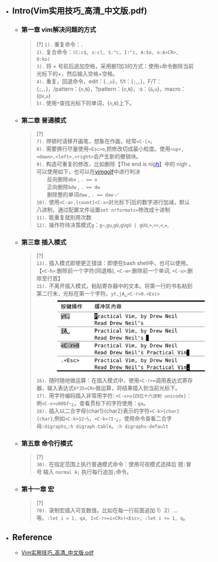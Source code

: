 * ## Intro(Vim实用技巧_高清_中文版.pdf)

    + ### 第一章 vim解决问题的方式

        > [?] 
        `1).` 重复命令：`.`
        <br>`2).` 复合命令：`(C:c$, s:cl, S:^c, I:^i, A:$a, o:A<CR>, O:ko)`
        <br>`3).` 将 + 号前后追加空格，采用删1加3的方式：使用`s`命令删除当前光标下的+，然后输入空格+空格。
        <br>`4).` 重复，回退命令，edit：{`.`,`u`}，f/t：{`;`,`,`}，F/T：{`;`,`,`}，/pattern：{`n`,`N`}，?pattern：{`n`,`N`}，:s：{`&`,`u`}，macro：{`@x`,`u`}
        <br>`5).` 使用`*`查找光标下的单词，{`n`,`N`}上下。

    + ### 第二章 普通模式

        > [?]
        <br>`7).` 停顿时请移开画笔，想象在作画，经常`<C-[>`。
        <br>`8).` 需要换行尽量使用`<Esc>o`,把修改切成最小粒度。使用`<up>,<down>,<left>,<right>`会产生新的撤销块。
        <br>`9).` 构造可重复的修改，比如删除【The end is nig<span style='color: blue;text-decoration: underline;'>h</span>】中的 nigh 。可以使用如下，也可以在[vimgolf](https://www.vimgolf.com/)中进行判决
        <br>&nbsp;&nbsp;&nbsp;&nbsp;&nbsp;&nbsp; 反向删除`dbx` , `. == x`
        <br>&nbsp;&nbsp;&nbsp;&nbsp;&nbsp;&nbsp; 正向删除`bdw` , `. == dw`
        <br>&nbsp;&nbsp;&nbsp;&nbsp;&nbsp;&nbsp; 删除整的单词`daw` , `. == daw` ✅
        <br>`10).` 使用`<C-a>,[count]<C-x>`对光标下|后的数字进行加减，默认八进制，通过配置文件设置`set nrformats=`修改成十进制
        <br>`11).` 能重复就别用次数
        <br>`12).` 操作符待决策模式`g`：`g~`,`gu`,`gU`,`gUgU | gUU`,`>`,`>>`,`<`,`=`,

    + ### 第三章 插入模式

        > [?]
        <br>`13).` 插入模式即使更正错误：即使在bash shell中，也可以使用。【`<C-h>`:删除前一个字符(同退格), `<C-w>`:删除前一个单词, `<C-u>`:删除至行首】
        <br>`15).` 不离开插入模式，粘贴寄存器中的文本。将第一行的书名粘到第二行末，光标在第一个字符。`yt,jA␣<C-r>0.<Esc>`
        <br><span style='padding-left:3.5em' />![](/.images/devops/os/softwares/vim/vim-b1-015.png ':size=30%')
        <br>`16).` 随时随地做运算：在插入模式中，使用`<C-r>=`调用表达式寄存器，输入表达式`6*35<CR>`做运算，将结果插入到当前光标下。
        <br>`17).` 用字符编码插入非常用字符: `<C-v>u{四位十六进制 unicode}`：例`<C-v>u00bf`-`¿`。查看贯标下的字符使用：`ga`。
        <br>`18).` 插入以二合字母{char1}{char2}表示的字符</span>`<C-k>{char}{char}`,例如`<C-k>12`-`½`，`<C-k>?I`-`¿`，使用命令查看二合字母`:digraphs`,`:h digraph-table`。`:h digraphs-default`

    + ### 第五章 命令行模式

        > [?]
        <br>`30).` 在指定范围上执行普通模式命令：使用可视模式选择后 摁`:`冒号 输入 `normal A;` 执行每行追加`;`命令。

    + ### 第十一章 宏

        > [?]
        <br>`70).` 录制宏插入可变数值。比如在每一行前面追加 1）2）... 等。`:let i = 1, qa, I<C-r>=i<CR>)<Esc>, :let i += 1, q`。

* ## Reference
    - [Vim实用技巧_高清_中文版.pdf](./README.md)